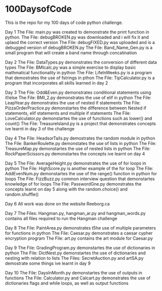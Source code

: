 # 100DaysofCode
This is the repo for my 100 days of code python challenge. 

Day 1
The File: main.py was created to demonstrate the print function in python.
The File: debugBROKEN.py was downloaded and i will fix it and uplaod the correct version
The File: debugFIXED.py was uploaded and is a debugged version of debugBROKEN.py
The File: Band_Name_Gen.py is a small program that will create a band name through concatination 

Day 2
The File: DataTypes.py demonstrates the conversion of different data types
The File: BMIcalc.py was a simple exercise to display basic mathmatical functionality in python
The File: LifeInWeeks.py is a program that demostrates the use of fstrings in pthon
The File: TipCalculator.py is a program that incorporates all skills learned in day 2

Day 3
The File: Odd&Even.py demonstrates conditional statements using if/else
The File: BMI_2.py demonstrates the use of elif in python
The File: LeapYear.py demonstrates the use of nested if statements
The File: PizzaOrderPractice.py demonstartes the difference between Nested if statements, elif statements and multiple if statements
The File: LoveCalculator.py demonstartes the use of functions such as lower() and count()
The File: TreasureIsland.py is a project that demonstrates concepts ive learnt in day 3 of the challenge

Day 4
The File: HeadsorTails.py demostrates the random module in python
The File: BankerRoulette.py demonstates the use of lists in python
The File: TreasureMap.py demonstartes the use of nested lists in python
The File: RockPaperScissors.py demonstartes the concepts ive learnt on day 4

Day 5
The File: AverageHeight.py demonstrates the use of for loops in python
The File: HighScore.py is another example of the for loop
The File: AddEvenNum.py demonstartes the use of the range() function in python for loops
The File: FizzBuzz.py common interview question that demonstartes knowledge of for loops
The File: PasswordGne.py demonstrates the concepts learnt on day 5 along with the random.choice() and random.shuffle()

Day 6
All work was done on the website Reeborg.ca

Day 7
The Files: Hangman.py, hangman_ar.py and hangman_words.py contains all files required to run the Hangman challenge

Day 8
The File: PaintArea.py demonstrates t5he use of multiple parameters for functions in python
The File: Caesar.py demonstrates a caesar cypher encryption program
The File: art.py contains the art module for Caesar.py

Day 9
The File: GradingProgram.py demonstartes the use of dictionaries in python
The File: DictNest.py demonstartes the use of dictionaries and nesting with relation to lists
The Files: SecretAuction.py and artSA.py demostrate some things ive learnt in day 9

Day 10
The File: DaysInMonth.py demonstartes the use of outputs in functions 
The File: Calculator.py and Calcart.py demonstrates the use of dictionaries flags and while loops, as well as output functions
